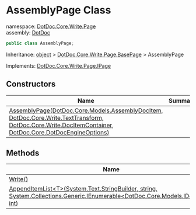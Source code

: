 ﻿# AssemblyPage Class

namespace: [DotDoc\.Core\.Write\.Page](../DotDoc.Core.Write.Page.md)<br />
assembly: [DotDoc](../../DotDoc.md)



```csharp
public class AssemblyPage;
```

Inheritance: [object](https://docs.microsoft.com/dotnet/api/System.Object) > [DotDoc\.Core\.Write\.Page\.BasePage](../../DotDoc/DotDoc.Core.Write.Page/BasePage.md) > AssemblyPage

Implements: [DotDoc\.Core\.Write\.Page\.IPage](../../DotDoc/DotDoc.Core.Write.Page/IPage.md)

## Constructors

| Name | Summary |
|------|---------|
| [AssemblyPage\(DotDoc\.Core\.Models\.AssemblyDocItem, DotDoc\.Core\.Write\.TextTransform, DotDoc\.Core\.Write\.DocItemContainer, DotDoc\.Core\.DotDocEngineOptions\)](./AssemblyPage/$ctor.md) |  |

## Methods

| Name | Summary |
|------|---------|
| [Write\(\)](./AssemblyPage/Write.md) |  |
| [AppendItemList\<T\>\(System\.Text\.StringBuilder, string, System\.Collections\.Generic\.IEnumerable\<DotDoc\.Core\.Models\.IDocItem\>, int\)](./AssemblyPage/AppendItemList.md) |  |

